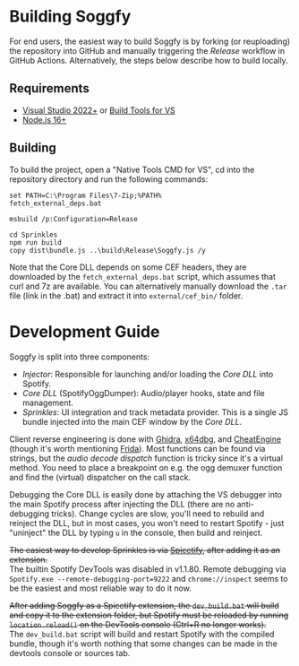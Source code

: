# Building Soggfy

For end users, the easiest way to build Soggfy is by forking (or reuploading) the repository into GitHub and manually triggering the _Release_ workflow in GitHub Actions. Alternatively, the steps below describe how to build locally.

## Requirements
- [Visual Studio 2022+](https://visualstudio.microsoft.com/downloads) or [Build Tools for VS](https://visualstudio.microsoft.com/downloads/#build-tools-for-visual-studio-2022)
- [Node.js 16+](https://nodejs.org/en/download/)

## Building
To build the project, open a "Native Tools CMD for VS", cd into the repository directory and run the following commands:

```
set PATH=C:\Program Files\7-Zip;%PATH%
fetch_external_deps.bat

msbuild /p:Configuration=Release

cd Sprinkles
npm run build
copy dist\bundle.js ..\build\Release\Soggfy.js /y
```

Note that the Core DLL depends on some CEF headers, they are downloaded by the `fetch_external_deps.bat` script, which assumes that curl and 7z are available. You can alternatively manually download the `.tar` file (link in the .bat) and extract it into `external/cef_bin/` folder.

# Development Guide
Soggfy is split into three components: 
- _Injector_: Responsible for launching and/or loading the _Core DLL_ into Spotify.
- _Core DLL_ (SpotifyOggDumper): Audio/player hooks, state and file management.
- _Sprinkles_: UI integration and track metadata provider. This is a single JS bundle injected into the main CEF window by the _Core DLL_.

Client reverse engineering is done with [Ghidra](https://ghidra-sre.org/), [x64dbg](https://github.com/x64dbg/x64dbg), and [CheatEngine](https://github.com/cheat-engine/cheat-engine/) (though it's worth mentioning [Frida](https://frida.re/docs/installation/)). Most functions can be found via strings, but the _audio decode dispatch_ function is tricky since it's a virtual method. You need to place a breakpoint on e.g. the ogg demuxer function and find the (virtual) dispatcher on the call stack.

Debugging the Core DLL is easily done by attaching the VS debugger into the main Spotify process after injecting the DLL (there are no anti-debugging tricks). Change cycles are slow, you'll need to rebuild and reinject the DLL, but in most cases, you won't need to restart Spotify - just "uninject" the DLL by typing `u` in the console, then build and reinject.

~~The easiest way to develop Sprinkles is via [Spicetify](https://spicetify.app/docs/getting-started), after adding it as an extension.~~  
The builtin Spotify DevTools was disabled in v1.1.80. Remote debugging via `Spotify.exe --remote-debugging-port=9222` and `chrome://inspect` seems to be the easiest and most reliable way to do it now.

~~After adding Soggfy as a Spicetify extension, the `dev_build.bat` will build and copy it to the extension folder, but Spotify must be reloaded by running `location.reload()` on the DevTools console (Ctrl+R no longer works).~~  
The `dev_build.bat` script will build and restart Spotify with the compiled bundle, though it's worth nothing that some changes can be made in the devtools console or sources tab.